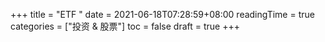 +++
title = "ETF "
date = 2021-06-18T07:28:59+08:00
readingTime = true
categories = ["投资 & 股票"]
toc = false
draft = true
+++
